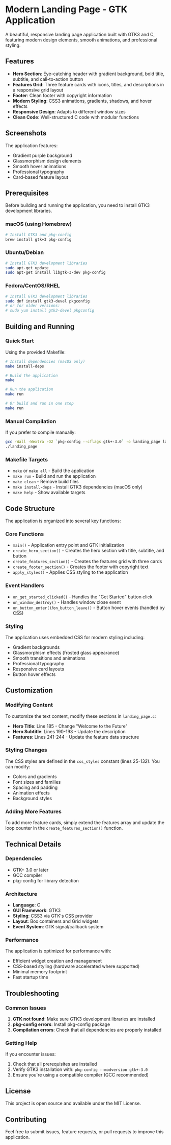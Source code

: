 # Modern Landing Page - GTK Application

A beautiful, responsive landing page application built with GTK3 and C, featuring modern design elements, smooth animations, and professional styling.

## Features

- **Hero Section**: Eye-catching header with gradient background, bold title, subtitle, and call-to-action button
- **Features Grid**: Three feature cards with icons, titles, and descriptions in a responsive grid layout
- **Footer**: Clean footer with copyright information
- **Modern Styling**: CSS3 animations, gradients, shadows, and hover effects
- **Responsive Design**: Adapts to different window sizes
- **Clean Code**: Well-structured C code with modular functions

## Screenshots

The application features:
- Gradient purple background
- Glassmorphism design elements
- Smooth hover animations
- Professional typography
- Card-based feature layout

## Prerequisites

Before building and running the application, you need to install GTK3 development libraries.

### macOS (using Homebrew)

```bash
# Install GTK3 and pkg-config
brew install gtk+3 pkg-config
```

### Ubuntu/Debian

```bash
# Install GTK3 development libraries
sudo apt-get update
sudo apt-get install libgtk-3-dev pkg-config
```

### Fedora/CentOS/RHEL

```bash
# Install GTK3 development libraries
sudo dnf install gtk3-devel pkgconfig
# or for older versions:
# sudo yum install gtk3-devel pkgconfig
```

## Building and Running

### Quick Start

Using the provided Makefile:

```bash
# Install dependencies (macOS only)
make install-deps

# Build the application
make

# Run the application
make run

# Or build and run in one step
make run
```

### Manual Compilation

If you prefer to compile manually:

```bash
gcc -Wall -Wextra -O2 `pkg-config --cflags gtk+-3.0` -o landing_page landing_page.c `pkg-config --libs gtk+-3.0`
./landing_page
```

### Makefile Targets

- `make` or `make all` - Build the application
- `make run` - Build and run the application
- `make clean` - Remove build files
- `make install-deps` - Install GTK3 dependencies (macOS only)
- `make help` - Show available targets

## Code Structure

The application is organized into several key functions:

### Core Functions

- `main()` - Application entry point and GTK initialization
- `create_hero_section()` - Creates the hero section with title, subtitle, and button
- `create_features_section()` - Creates the features grid with three cards
- `create_footer_section()` - Creates the footer with copyright text
- `apply_styles()` - Applies CSS styling to the application

### Event Handlers

- `on_get_started_clicked()` - Handles the "Get Started" button click
- `on_window_destroy()` - Handles window close event
- `on_button_enter()`/`on_button_leave()` - Button hover events (handled by CSS)

### Styling

The application uses embedded CSS for modern styling including:
- Gradient backgrounds
- Glassmorphism effects (frosted glass appearance)
- Smooth transitions and animations
- Professional typography
- Responsive card layouts
- Button hover effects

## Customization

### Modifying Content

To customize the text content, modify these sections in `landing_page.c`:

- **Hero Title**: Line 185 - Change "Welcome to the Future"
- **Hero Subtitle**: Lines 190-193 - Update the description
- **Features**: Lines 241-244 - Update the feature data structure

### Styling Changes

The CSS styles are defined in the `css_styles` constant (lines 25-132). You can modify:
- Colors and gradients
- Font sizes and families
- Spacing and padding
- Animation effects
- Background styles

### Adding More Features

To add more feature cards, simply extend the features array and update the loop counter in the `create_features_section()` function.

## Technical Details

### Dependencies

- GTK+ 3.0 or later
- GCC compiler
- pkg-config for library detection

### Architecture

- **Language**: C
- **GUI Framework**: GTK3
- **Styling**: CSS3 via GTK's CSS provider
- **Layout**: Box containers and Grid widgets
- **Event System**: GTK signal/callback system

### Performance

The application is optimized for performance with:
- Efficient widget creation and management
- CSS-based styling (hardware accelerated where supported)
- Minimal memory footprint
- Fast startup time

## Troubleshooting

### Common Issues

1. **GTK not found**: Make sure GTK3 development libraries are installed
2. **pkg-config errors**: Install pkg-config package
3. **Compilation errors**: Check that all dependencies are properly installed

### Getting Help

If you encounter issues:
1. Check that all prerequisites are installed
2. Verify GTK3 installation with: `pkg-config --modversion gtk+-3.0`
3. Ensure you're using a compatible compiler (GCC recommended)

## License

This project is open source and available under the MIT License.

## Contributing

Feel free to submit issues, feature requests, or pull requests to improve this application.